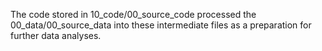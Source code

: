 The code stored in 10_code/00_source_code processed the 00_data/00_source_data into these intermediate files as a preparation for further data analyses.
